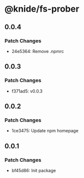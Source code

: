 # @knide/fs-prober

## 0.0.4

### Patch Changes

- 24e5364: Remove .npmrc

## 0.0.3

### Patch Changes

- f371ad5: v0.0.3

## 0.0.2

### Patch Changes

- 1ce3475: Update npm homepage

## 0.0.1

### Patch Changes

- bf45d86: Init package
